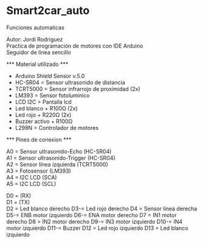 # Smart2car_auto
 Funciones automaticas

Autor: Jordi Rodriguez  
Practica de programación de motores con IDE Arduino  
Seguidor de línea sencillo


*** Material utilizado ***

- Arduino Shield Sensor v.5.0
- HC-SR04 = Sensor ultrasonido de distancia
- TCRT5000 = Sensor infrarrojo de proximidad (2x)
- LM393 = Sensor fotolumínico
- LCD I2C = Pantalla lcd
- Led blanco + R100Ω (2x)
- Led rojo + R220Ω (2x)
- Buzzer activo + R100Ω  
- L298N = Controlador de motores
  

*** Pines de conexion ***

A0 = Sensor ultrasonido-Echo (HC-SR04)  
A1 = Sensor ultrasonido-Trigger (HC-SR04)  
A2 = Sensor línea izquierda (TCRT5000)  
A3 = Fotosensor (LM393)  
A4 = I2C LCD (SCA)  
A5 = I2C LCD (SCL)  

D0 = (RX)  
D1 = (TX)  
D2 = Led blanco derecho
D3-= Led rojo derecho
D4 = Sensor línea derecha 
D5-= ENB motor izquierdo
D6-= ENA motor derecho
D7 = IN1 motor derecho
D8 = IN2 motor derecho
D9-= IN3 motor izquierdo
D10-= IN4 motor izquierdo
D11-= Buzzer
D12 = Led rojo izquierdo 
D13 = Led blanco izquierdo
